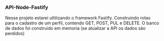 ### API-Node-Fastify

 Nesse projeto estarei ultilizando o framework Fastify. Construindo rotas para o cadastro de um perfil, contendo GET, POST, PUL e DELETE. O banco de dados foi construido em memoria (se atualizar a API os dados são perdidos) 

